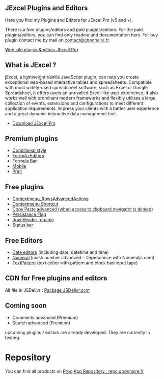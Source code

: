 ## JExcel Plugins and Editors

Here you find my Plugins and Editors for JExcel Pro (v5 and +).

There is a free plugins/editors and paid plugins/editors. For the paid plugins/editors, you can find only readme and documentation here. For buy plugin contact me by mail on [contact@gbonnaire.fr](mailto://contact@gbonnaire.fr).

[Web site plugins&editors JExcel Pro](https://repo.gbonnaire.fr/category/jexcel)

## What is JExcel ?

jExcel, a lightweight Vanilla JavaScript plugin, can help you create exceptional web-based interactive tables and spreadsheets. Compatible with most widely-used spreadsheet software, such as Excel or Google Spreadsheet, it offers users an unrivalled Excel-like user experience. It also works well with prominent modern frameworks and flexibly utilizes a large collection of events, extensions and configurations to meet different application requirements. Impress your clients with a better user experience and a great dynamic interactive data management tool.

- [Download JExcel Pro](https://www.jexcel.net) 


## Premium plugins
- [Conditional style](https://repo.gbonnaire.fr/product/jexcel-plugin-conditionalstyle)
- [Formula Editors](https://repo.gbonnaire.fr/product/jexcel-plugin-editorsformula)
- [Formula Bar](https://repo.gbonnaire.fr/product/jexcel-plugin-formulabar)
- [Mobile](https://repo.gbonnaire.fr/product/jexcel-plugin-mobile)
- [Print](https://repo.gbonnaire.fr/product/jexcel-plugin-print)

## Free plugins
- [Contextmenu_RowsAdvancedActions](https://github.com/Guillaume-Bo/jexcel-plugins-and-editors/tree/master/plugins/contextmenu_rowsAdvancedActions)
- [Contextmenu Shortcut](https://github.com/Guillaume-Bo/jexcel-plugins-and-editors/tree/master/plugins/contextmenu_shortcut)
- [Copy Paste advanced (when access to clipboard navigator is denied)](https://github.com/Guillaume-Bo/jexcel-plugins-and-editors/blob/master/plugins/copypaste_advanced)
- [Persistance Flag](https://github.com/Guillaume-Bo/jexcel-plugins-and-editors/tree/master/plugins/persistanceFlag)
- [Row Header rename](https://github.com/Guillaume-Bo/jexcel-plugins-and-editors/tree/master/plugins/rowHeaderRename)
- [Status bar](https://github.com/Guillaume-Bo/jexcel-plugins-and-editors/tree/master/plugins/statusbar)

## Free Editors
- [Date editors](https://github.com/Guillaume-Bo/jexcel-plugins-and-editors/tree/master/editors/dates) (including date, datetime and time)
- [Numeral](https://github.com/Guillaume-Bo/jexcel-plugins-and-editors/blob/master/editors/numeric/jexcel.editor.numeral.js) (mask number advanced - Dependance with Numeraljs.com)
- [TextPattern](https://github.com/Guillaume-Bo/jexcel-plugins-and-editors/blob/master/editors/text/jexcel.editor.textpattern.js) (text editor with pattern and block bad input tape)

## CDN for Free plugins and editors

All file in JSDelivr : [Package JSDelivr.com](https://www.jsdelivr.com/package/gh/Guillaume-Bo/jexcel-plugins-and-editors)

## Coming soon
- Comments advanced (Premium)
- Search advanced (Premium)

upcoming plugins / editors are already developed. They are currently in testing.

# Repository

You can find all products on [ProgiApp Repository : repo.gbonnaire.fr](https://repo.gbonnaire.fr)
